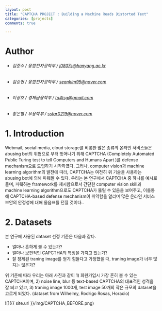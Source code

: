 ```yaml
---
layout: post
title: "CAPTCHA PROJECT : Building a Machine Reads Distorted Text"
categories: [projects]
comments: true

---
```



<!--more-->
# Author

* ###### 김준수  / 융합전자공학부 /  j0807s@hanyang.ac.kr
* ###### 김승현  / 융합전자공학부 /  seankim95@naver.com
* ###### 이상호  / 경제금융학부  /   ta4tsg@gmail.com
* ###### 황은별  / 무용학부      /   sstar0219@naver.com

# 1. Introduction

Webmail, social media, cloud storage를 비롯한 많은 종류의 온라인 서비스들은 abusing bot의 위협으로 부터 벗어나기 위해 CAPTCHA (Completely Automated Public Turing test to tell Computers and Humans Apart )를 defense mechanism으로 도입하기 시작하였다. 그러나, computer vision과 machine learning algorithm의 발전에 따라, CAPTCHA는 여전히 위 기술을 사용하는 abusing bot에 의해 파훼될 수 있다. 우리는 본 연구에서 CAPTCHA 중 하나를 예시로 들며, 파훼하는 framework를 제시함으로서 간단한 computer vision skill과 machine learning algorithm으로도 CAPTCHA가 뚫릴 수 있음을 보여주고, 이를통해 CAPTCHA-based defense mechanism이 취약함을 알리며 많은 온라인 서비스 보안의 안정성에 대해 물음표를 던질 것이다.. 

# 2. Datasets

본 연구에 사용된 dataset 선정 기준은 다음과 같다.
* 얼마나 흔하게 볼 수 있는가?
* 얼마나 보편적인 CAPCTHA의 특징을 가지고 있는가?
* 잘 정제된 traning image를 얻기 힘들다고 가정했을 때, traning image가 너무 많지는 않은가?

위 기준에 따라 우리는  아래 사진과 같이 1) 회원가입시 가장 흔히 볼 수 있는 CAPTCHA이며, 2) noise line, blur 등 text-based CAPTCHA의 대표적인 성격을 잘 띄고 있고, 3) traning image 1000개, test image 50개의 작은 규모의 dataset을 고르게 되었다. (dataset from Wilhelmy, Rodrigo Rosas, Horacio)


![]({{ site.url }}/img/CAPTCHA_BEFORE.png)

